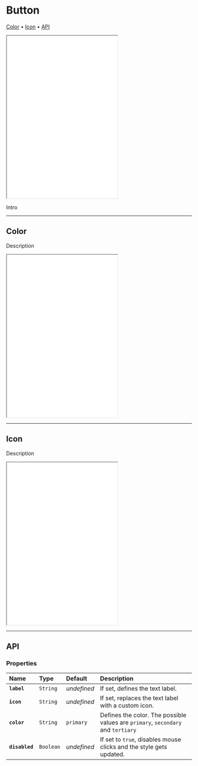 # Button

[Color](components/button#color) • [Icon](components/button#icon) • [API](components/button#api)

<iframe src="./assets/docs/components/button/main.html" height="440px"></iframe>

Intro 

---

## Color

Description

<iframe src="./assets/docs/components/button/color.html" height="440px"></iframe>

---

## Icon

Description

<iframe src="./assets/docs/components/button/icon.html" height="440px"></iframe>

---

## API

### Properties

| Name | Type | Default | Description |
| :-- | :-- | :-- | :-- |
| **`label`** | `String` | _undefined_ | If set, defines the text label. |
| **`icon`** | `String` | _undefined_ | If set, replaces the text label with a custom icon. |
| **`color`** | `String` | `primary` | Defines the color. The possible values are `primary`, `secondary` and `tertiary` |
| **`disabled`** | `Boolean` | _undefined_ | If set to `true`, disables mouse clicks and the style gets updated. |